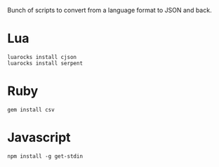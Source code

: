 
Bunch of scripts to convert from a language format to JSON and back.

# Lua
```
luarocks install cjson
luarocks install serpent
```

# Ruby
```
gem install csv
```

# Javascript
```
npm install -g get-stdin
```


